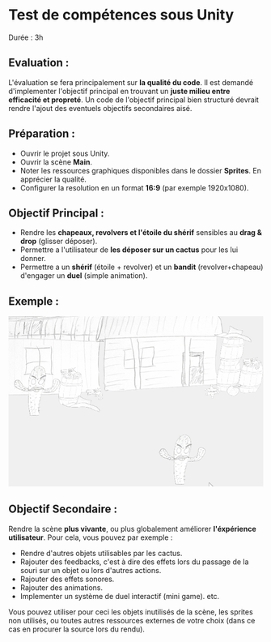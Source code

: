﻿# Test de compétences sous Unity

Durée : 3h

## Evaluation :

L'évaluation se fera principalement sur **la qualité du code**. Il est demandé d'implementer l'objectif principal en trouvant un **juste milieu entre efficacité et propreté**. Un code de l'objectif principal bien structuré devrait rendre l'ajout des eventuels objectifs secondaires aisé.

## Préparation :

- Ouvrir le projet sous Unity.
- Ouvrir la scène **Main**.
- Noter les ressources graphiques disponibles dans le dossier **Sprites**. En apprécier la qualité.
- Configurer la resolution en un format **16:9** (par exemple 1920x1080).

## Objectif Principal :

- Rendre les **chapeaux, revolvers et l'étoile du shérif** sensibles au **drag & drop** (glisser déposer).
- Permettre a l'utilisateur de **les déposer sur un cactus** pour les lui donner.
- Permettre a un **shérif** (étoile + revolver) et un **bandit** (revolver+chapeau) d'engager un **duel** (simple animation).

 ## Exemple :
 
![alt text](https://github.com/AntoineCollot/UnityTestWester_Empty/blob/master/Demo.gif "Demo")

## Objectif Secondaire :

Rendre la scène **plus vivante**, ou plus globalement améliorer **l'éxpérience utilisateur**.
Pour cela, vous pouvez par exemple :

- Rendre d'autres objets utilisables par les cactus.
- Rajouter des feedbacks, c'est à dire des effets lors du passage de la souri sur un objet ou lors d'autres actions.
- Rajouter des effets sonores.
- Rajouter des animations.
- Implementer un système de duel interactif (mini game).
etc.

Vous pouvez utiliser pour ceci les objets inutilisés de la scène, les sprites non utilisés, ou toutes autres ressources externes de votre choix (dans ce cas en procurer la source lors du rendu).
